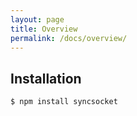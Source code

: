 ```yaml
---
layout: page
title: Overview
permalink: /docs/overview/
---
```


## Installation

```shell
$ npm install syncsocket
```
